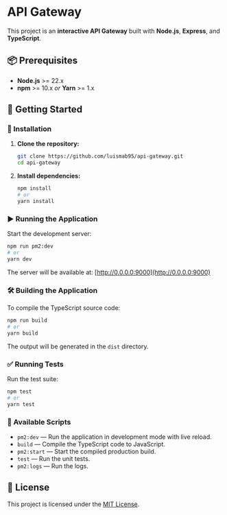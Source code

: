 # API Gateway

This project is an **interactive API Gateway** built with **Node.js**, **Express**, and **TypeScript**.

## 📦 Prerequisites

- **Node.js** >= 22.x  
- **npm** >= 10.x _or_ **Yarn** >= 1.x

## 🚀 Getting Started

### 🔧 Installation

1. **Clone the repository:**
   ```sh
   git clone https://github.com/luismab95/api-gateway.git
   cd api-gateway
   ```

2. **Install dependencies:**
   ```sh
   npm install
   # or
   yarn install
   ```

### ▶️ Running the Application

Start the development server:

```sh
npm run pm2:dev
# or
yarn dev
```

The server will be available at: [http://0.0.0.0:9000](http://0.0.0.0:9000)

### 🛠️ Building the Application

To compile the TypeScript source code:

```sh
npm run build
# or
yarn build
```

The output will be generated in the `dist` directory.

### ✅ Running Tests

Run the test suite:

```sh
npm test
# or
yarn test
```

### 📜 Available Scripts

- `pm2:dev` — Run the application in development mode with live reload.
- `build` — Compile the TypeScript code to JavaScript.
- `pm2:start` — Start the compiled production build.
- `test` — Run the unit tests.
- `pm2:logs` — Run the logs.

## 📄 License

This project is licensed under the [MIT License](LICENSE).
